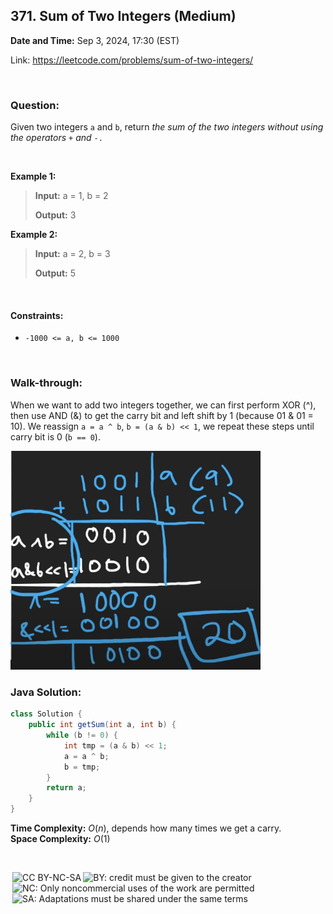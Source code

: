 ## 371. Sum of Two Integers (Medium)
**Date and Time:** Sep 3, 2024, 17:30 (EST)

Link: https://leetcode.com/problems/sum-of-two-integers/

<br>

### Question:
Given two integers `a` and `b`, return _the sum of the two integers without using the operators_ `+` _and_ `-.`

<br>

**Example 1:**
> **Input:** a = 1, b = 2
> 
> **Output:** 3

**Example 2:**
> **Input:** a = 2, b = 3
> 
> **Output:** 5

<br>

#### Constraints:
* `-1000 <= a, b <= 1000`

<br>

### Walk-through: 
When we want to add two integers together, we can first perform XOR (^), then use AND (&) to get the carry bit and left shift by 1 (because 01 & 01 = 10). We reassign `a = a ^ b`, `b = (a & b) << 1`, we repeat these steps until carry bit is 0 (`b == 0`).

<img src="../images/371.png" width=400>

<br>

### Java Solution:
```java
class Solution {
    public int getSum(int a, int b) {
        while (b != 0) {
            int tmp = (a & b) << 1;
            a = a ^ b;
            b = tmp;
        }
        return a;
    }
}
```
**Time Complexity:** $O(n)$, depends how many times we get a carry. <br>
**Space Complexity:** $O(1)$

<br>

<img style="height:22px!important;margin-left:3px;vertical-align:text-bottom;" src="https://mirrors.creativecommons.org/presskit/icons/cc.svg?ref=chooser-v1" alt="CC BY-NC-SA" title="CC BY-NC-SA"><img style="height:22px!important;margin-left:3px;vertical-align:text-bottom;" src="https://mirrors.creativecommons.org/presskit/icons/by.svg?ref=chooser-v1" alt="BY: credit must be given to the creator" title="BY: credit must be given to the creator"><img style="height:22px!important;margin-left:3px;vertical-align:text-bottom;" src="https://mirrors.creativecommons.org/presskit/icons/nc.svg?ref=chooser-v1" alt="NC: Only noncommercial uses of the work are permitted" title="NC: Only noncommercial uses of the work are permitted"><img style="height:22px!important;margin-left:3px;vertical-align:text-bottom;" src="https://mirrors.creativecommons.org/presskit/icons/sa.svg?ref=chooser-v1" alt="SA: Adaptations must be shared under the same terms" title="SA: Adaptations must be shared under the same terms">